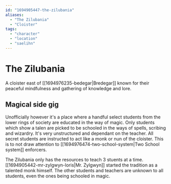 ```yaml
---
id: "1694905447-the-zilubania"
aliases:
  - "The Zilubania"
  - "Cloister"
tags:
  - "character"
  - "location"
  - "saelihn"
---
```


# The Zilubania

A cloister east of [[1694976235-bedegar|Bredegar]] known for their peaceful mindfulness and gathering of knowledge and lore.

## Magical side gig

Unofficially however it's a place where a handful select students from the lower rings of society are educated in the way of magic. Only students which show a talen are picked to be schooled in the ways of spells, scribing and wizardry. It's very unstructured and dependant on the teacher. All secret students are instructed to act like a monk or nun of the cloister. This is to not draw attention to [[1694976474-two-school-system|Two School system]] enforcers. 

The Zilubania only has the resources to teach 3 stuents at a time. [[1694905442-mr-zylgwyn-loris|Mr. Zylgwyn]] started the tradition as a talented monk himself. The other students and teachers are unknown to all students, even the ones being schooled in magic.
